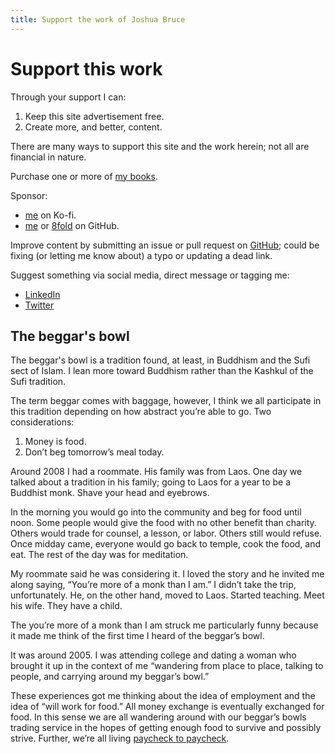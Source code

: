 ```yaml
---
title: Support the work of Joshua Bruce
---
```


# Support this work

Through your support I can:

1. Keep this site advertisement free.
2. Create more, and better, content.

There are many ways to support this site and the work herein; not all are financial in nature.

Purchase one or more of [my books](/books/).

Sponsor:

- [me](https://ko-fi.com/joshbruce) on Ko-fi.
- [me](https://github.com/sponsors/joshbruce) or [8fold](https://github.com/sponsors/8fold) on GitHub.

Improve content by submitting an issue or pull request on [GitHub](https://github.com/8fold/site-joshbruce.com); could be fixing (or letting me know about) a typo or updating a dead link.

Suggest something via social media, direct message or tagging me:

- [LinkedIn](https://www.linkedin.com/in/josh-c-bruce)
- [Twitter](https://mobile.twitter.com/itsjoshbruce)

## The beggar's bowl

The beggar's bowl is a tradition found, at least, in Buddhism and the Sufi sect of Islam. I lean more toward Buddhism rather than the Kashkul of the Sufi tradition.

The term beggar comes with baggage, however, I think we all participate in this tradition depending on how abstract you’re able to go. Two considerations:

1. Money is food.
2. Don’t beg tomorrow’s meal today.

Around 2008 I had a roommate. His family was from Laos. One day we talked about a tradition in his family; going to Laos for a year to be a Buddhist monk. Shave your head and eyebrows.

In the morning you would go into the community and beg for food until noon. Some people would give the food with no other benefit than charity. Others would trade for counsel, a lesson, or labor. Others still would refuse. Once midday came, everyone would go back to temple, cook the food, and eat. The rest of the day was for meditation.

My roommate said he was considering it. I loved the story and he invited me along saying, “You’re more of a monk than I am.” I didn’t take the trip, unfortunately. He, on the other hand, moved to Laos. Started teaching. Meet his wife. They have a child. 

The you’re more of a monk than I am struck me particularly funny because it made me think of the first time I heard of the beggar’s bowl. 

It was around 2005. I was attending college and dating a woman who brought it up in the context of me “wandering from place to place, talking to people, and carrying around my beggar’s bowl.”

These experiences got me thinking about the idea of employment and the idea of “will work for food.” All money exchange is eventually exchanged for food. In this sense we are all wandering around with our beggar’s bowls trading service in the hopes of getting enough food to survive and possibly strive. Further, we’re all living [paycheck to paycheck](/experiences/finances/paycheck-to-paycheck/).